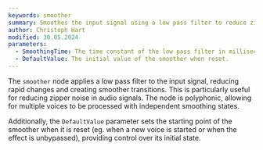 ```yaml
---
keywords: smoother
summary: Smoothes the input signal using a low pass filter to reduce zipper noise and create smoother transitions.
author: Christoph Hart
modified: 30.05.2024
parameters: 
  - SmoothingTime: The time constant of the low pass filter in milliseconds.
  - DefaultValue: The initial value of the smoother when reset.
---
```


The `smoother` node applies a low pass filter to the input signal, reducing rapid changes and creating smoother transitions. This is particularly useful for reducing zipper noise in audio signals. The node is polyphonic, allowing for multiple voices to be processed with independent smoothing states. 

Additionally, the `DefaultValue` parameter sets the starting point of the smoother when it is reset (eg. when a new voice is started or when the effect is unbypassed), providing control over its initial state.
